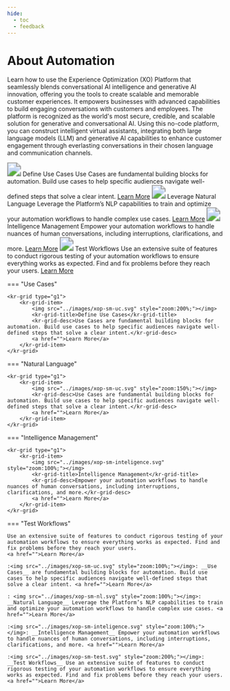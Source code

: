 ```yaml
---
hide:
  - toc
  - feedback
---
```

# About Automation
Learn how to use the Experience Optimization (XO) Platform that seamlessly blends conversational AI intelligence and generative AI innovation, offering you the tools to create scalable and memorable customer experiences. It empowers businesses with advanced capabilities to build engaging conversations with customers and employees. The platform is recognized as the world's most secure, credible, and scalable solution for generative and conversational AI. Using this no-code platform, you can construct intelligent virtual assistants, integrating both large language models (LLM) and generative AI capabilities to enhance customer engagement through everlasting conversations in their chosen language and communication channels.

<kr-grid type="g1">
    <kr-grid-item>
        <img src="../images/xop-sm-uc.svg" style="zoom:200%;"></img>
        <kr-grid-title>Define Use Cases</kr-grid-title>
        <kr-grid-desc>Use Cases are fundamental building blocks for automation. Build use cases to help specific audiences navigate well-defined steps that solve a clear intent.</kr-grid-desc>
        <a href="">Learn More</a>
    </kr-grid-item>
    <kr-grid-item>
        <img src="../images/xop-sm-nl.svg" style="zoom:200%;"></img>
        <kr-grid-title>Leverage Natural Language</kr-grid-title>
        <kr-grid-desc>Leverage the Platform’s NLP capabilities to train and optimize your automation workflows to handle complex use cases.</kr-grid-desc>
        <a href="">Learn More</a>
    </kr-grid-item>
    <kr-grid-item>
        <img src="../images/xop-sm-inteligence.svg" style="zoom:200%;"></img>
        <kr-grid-title>Intelligence Management</kr-grid-title>
        <kr-grid-desc>Empower your automation workflows to handle nuances of human conversations, including interruptions, clarifications, and more.</kr-grid-desc>
        <a href="">Learn More</a>
    </kr-grid-item>    
    <kr-grid-item>
        <img src="../images/xop-sm-test.svg" style="zoom:200%;"></img>
        <kr-grid-title>Test Workflows</kr-grid-title>
        <kr-grid-desc>Use an extensive suite of features to conduct rigorous testing of your automation workflows to ensure everything works as expected. Find and fix problems before they reach your users.</kr-grid-desc>
        <a href="">Learn More</a>
    </kr-grid-item>    
    <kr-grid-item>    
    </kr-grid-item>    
</kr-grid>

=== "Use Cases"

    <kr-grid type="g1">
        <kr-grid-item>
            <img src="../images/xop-sm-uc.svg" style="zoom:200%;"></img>
            <kr-grid-title>Define Use Cases</kr-grid-title>
            <kr-grid-desc>Use Cases are fundamental building blocks for automation. Build use cases to help specific audiences navigate well-defined steps that solve a clear intent.</kr-grid-desc>
            <a href="">Learn More</a>
        </kr-grid-item>
    </kr-grid>
    

=== "Natural Language"

    <kr-grid type="g1">
        <kr-grid-item>
            <img src="../images/xop-sm-uc.svg" style="zoom:150%;"></img>
            <kr-grid-desc>Use Cases are fundamental building blocks for automation. Build use cases to help specific audiences navigate well-defined steps that solve a clear intent.</kr-grid-desc>
            <a href="">Learn More</a>
        </kr-grid-item>
    </kr-grid>

=== "Intelligence Management"

    <kr-grid type="g1">
        <kr-grid-item>
            <img src="../images/xop-sm-inteligence.svg" style="zoom:100%;"></img>
            <kr-grid-title>Intelligence Management</kr-grid-title>
            <kr-grid-desc>Empower your automation workflows to handle nuances of human conversations, including interruptions, clarifications, and more.</kr-grid-desc>
            <a href="">Learn More</a>
        </kr-grid-item>    
    </kr-grid>

=== "Test Workflows"

    Use an extensive suite of features to conduct rigorous testing of your automation workflows to ensure everything works as expected. Find and fix problems before they reach your users.    
    <a href="">Learn More</a>

<div class="grid cards" markdown>

    :<img src="../images/xop-sm-uc.svg" style="zoom:100%;"></img>: __Use Cases__ are fundamental building blocks for automation. Build use cases to help specific audiences navigate well-defined steps that solve a clear intent. <a href="">Learn More</a>

    : <img src="../images/xop-sm-nl.svg" style="zoom:100%;"></img>: __Natural Language__ Leverage the Platform’s NLP capabilities to train and optimize your automation workflows to handle complex use cases. <a href="">Learn More</a>
    
    :<img src="../images/xop-sm-inteligence.svg" style="zoom:100%;"></img>: __Intelligence Management__ Empower your automation workflows to handle nuances of human conversations, including interruptions, clarifications, and more. <a href="">Learn More</a>
    
    :<img src="../images/xop-sm-test.svg" style="zoom:200%;"></img>: __Test Workflows__ Use an extensive suite of features to conduct rigorous testing of your automation workflows to ensure everything works as expected. Find and fix problems before they reach your users. <a href="">Learn More</a>
    
</div>